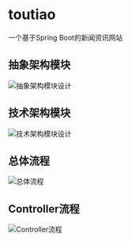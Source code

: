 # toutiao
一个基于Spring Boot的新闻资讯网站

## 抽象架构模块
![抽象架构模块设计](https://i.loli.net/2018/03/06/5a9ea28eeded1.png)

## 技术架构模块
![技术架构模块设计](https://i.loli.net/2018/03/06/5a9ea33d7743d.png)

## 总体流程
![总体流程](https://i.loli.net/2018/03/06/5a9ea3cd8e74a.png)

## Controller流程
![Controller流程](https://i.loli.net/2018/03/06/5a9ea3f1aa7c9.png)
